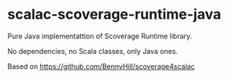 scalac-scoverage-runtime-java
=============================

Pure Java implementattion of Scoverage Runtime library.

No dependencies, no Scala classes, only Java ones.

Based on https://github.com/BennyHill/scoverage4scalac
